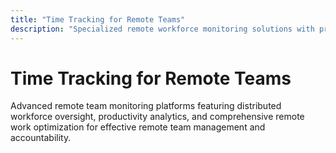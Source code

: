 ```yaml
---
title: "Time Tracking for Remote Teams"
description: "Specialized remote workforce monitoring solutions with productivity insights, distraction management, and comprehensive distributed team coordination"
---
```


# Time Tracking for Remote Teams

Advanced remote team monitoring platforms featuring distributed workforce oversight, productivity analytics, and comprehensive remote work optimization for effective remote team management and accountability.
